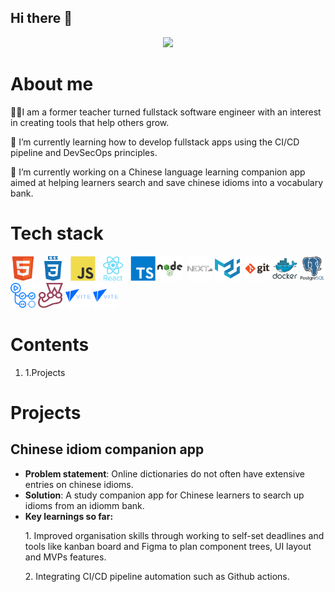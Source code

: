 ## Hi there 👋

<div id="header" align="center">
  <img src="https://media.giphy.com/media/M9gbBd9nbDrOTu1Mqx/giphy.gif" width="100"/>
</div>

<div>
  <h1>About me</h1>
  <p> 👩‍🏫I am a former teacher turned fullstack software engineer with an interest in creating tools that help others grow.<p/>
<p>🌱 I’m currently learning how to develop fullstack apps using the CI/CD pipeline and DevSecOps principles.</p> 
<p>🔭 I’m currently working on a Chinese language learning companion app aimed at helping learners search and save chinese idioms into a vocabulary bank.</p>
</div>

<div>
  <h1>Tech stack</h1>
  <img src="https://github.com/devicons/devicon/blob/master/icons/html5/html5-original.svg" title="HTML5" alt="HTML" width="40" height="40"/>&nbsp;
  <img src="https://github.com/devicons/devicon/blob/master/icons/css3/css3-plain-wordmark.svg"  title="CSS3" alt="CSS" width="40" height="40"/>&nbsp;
  <img src="https://github.com/devicons/devicon/blob/master/icons/javascript/javascript-original.svg" title="JavaScript" alt="JavaScript" width="40" height="40"/>&nbsp;
  <img src="https://github.com/devicons/devicon/blob/master/icons/react/react-original-wordmark.svg" title="React" alt="React" width="40" height="40"/>&nbsp;
  <img src="https://github.com/devicons/devicon/blob/master/icons/typescript/typescript-plain.svg" title="Typescript" **alt="Typescript" width="40" height="40"/>
  <img src="https://github.com/devicons/devicon/blob/master/icons/nodejs/nodejs-original-wordmark.svg" title="NodeJS" alt="NodeJS" width="40" height="40"/>&nbsp;
  <img src="https://github.com/devicons/devicon/blob/master/icons/nextjs/nextjs-line-wordmark.svg" title="Next.js" **alt="Next.js" width="40" height="40"/>
  <img src="https://github.com/devicons/devicon/blob/master/icons/materialui/materialui-original.svg" title="Material UI" alt="Material UI" width="40" height="40"/>&nbsp;
  <img src="https://github.com/devicons/devicon/blob/master/icons/git/git-original-wordmark.svg" title="Git" **alt="Git" width="40" height="40"/>
  <img src="https://github.com/devicons/devicon/blob/master/icons/docker/docker-original-wordmark.svg" title="Docker" **alt="Docker" width="40" height="40"/>
  <img src="https://github.com/devicons/devicon/blob/master/icons/postgresql/postgresql-original-wordmark.svg" title="PostgreSQL" **alt="PostgreSQL" width="40" height="40"/>
  <img src="https://github.com/devicons/devicon/blob/master/icons/githubactions/githubactions-original.svg" title="Github actions" **alt="Github actions" width="40" height="40"/>
  <img src="https://github.com/devicons/devicon/blob/master/icons/jest/jest-plain.svg" title="Jest" **alt="Jest" width="40" height="40"/>
  <img src="https://github.com/devicons/devicon/blob/master/icons/vite/vite-original-wordmark.svg" title="Vite" **alt="Vite" width="40" height="40"/>
  <img src="https://github.com/devicons/devicon/blob/master/icons/vite/vite-original-wordmark.svg" title="Vitest" **alt="Vitest" width="40" height="40"/>
</div>

<div>
  <h1>Contents
  </h1>
  <ol>
    <li>1.Projects</li>
  </ol>
</div>

<div>
  <h1>Projects</h1>
    <h2>Chinese idiom companion app</h2>
    <ul>
    <li><b>Problem statement</b>: Online dictionaries do not often have extensive entries on chinese idioms.</li>
    <li><b>Solution</b>: A study companion app for Chinese learners to search up idioms from an idiomm bank.</li>
      <li><b>Key learnings so far:</b>

<p>1. Improved organisation skills through working to self-set deadlines and tools like kanban board and Figma to plan component trees, UI layout and MVPs features.</p>

<p>2. Integrating CI/CD pipeline automation such as Github actions.</p> </li>
  </ul>
</div>
